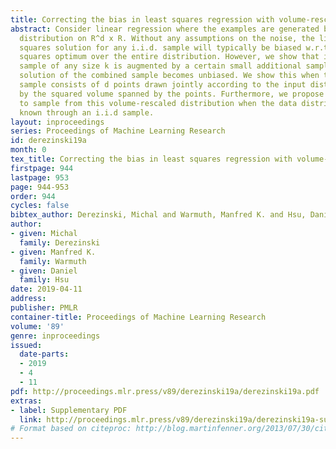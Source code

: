 ```yaml
---
title: Correcting the bias in least squares regression with volume-rescaled sampling
abstract: Consider linear regression where the examples are generated by an unknown
  distribution on R^d x R. Without any assumptions on the noise, the linear least
  squares solution for any i.i.d. sample will typically be biased w.r.t. the least
  squares optimum over the entire distribution. However, we show that if an i.i.d.
  sample of any size k is augmented by a certain small additional sample, then the
  solution of the combined sample becomes unbiased. We show this when the additional
  sample consists of d points drawn jointly according to the input distribution rescaled
  by the squared volume spanned by the points. Furthermore, we propose algorithms
  to sample from this volume-rescaled distribution when the data distribution is only
  known through an i.i.d sample.
layout: inproceedings
series: Proceedings of Machine Learning Research
id: derezinski19a
month: 0
tex_title: Correcting the bias in least squares regression with volume-rescaled sampling
firstpage: 944
lastpage: 953
page: 944-953
order: 944
cycles: false
bibtex_author: Derezinski, Michal and Warmuth, Manfred K. and Hsu, Daniel
author:
- given: Michal
  family: Derezinski
- given: Manfred K.
  family: Warmuth
- given: Daniel
  family: Hsu
date: 2019-04-11
address: 
publisher: PMLR
container-title: Proceedings of Machine Learning Research
volume: '89'
genre: inproceedings
issued:
  date-parts:
  - 2019
  - 4
  - 11
pdf: http://proceedings.mlr.press/v89/derezinski19a/derezinski19a.pdf
extras:
- label: Supplementary PDF
  link: http://proceedings.mlr.press/v89/derezinski19a/derezinski19a-supp.pdf
# Format based on citeproc: http://blog.martinfenner.org/2013/07/30/citeproc-yaml-for-bibliographies/
---
```

